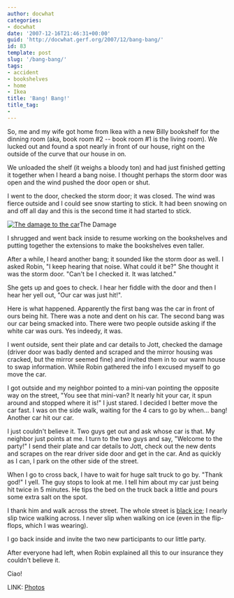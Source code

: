 ```yaml
---
author: docwhat
categories:
- docwhat
date: '2007-12-16T21:46:31+00:00'
guid: 'http://docwhat.gerf.org/2007/12/bang-bang/'
id: 83
template: post
slug: '/bang-bang/'
tags:
- accident
- bookshelves
- home
- Ikea
title: 'Bang! Bang!'
title_tag:
-
---
```


So, me and my wife got home from Ikea with a new Billy bookshelf for the
dinning room (aka, book room \#2 -- book room \#1 is the living room).
We lucked out and found a spot nearly in front of our house, right on
the outside of the curve that our house in on.

We unloaded the shelf (it weighs a bloody ton) and had just finished
getting it together when I heard a bang noise. I thought perhaps the
storm door was open and the wind pushed the door open or shut.

I went to the door, checked the storm door; it was closed. The wind was
fierce outside and I could see snow starting to stick. It had been
snowing on and off all day and this is the second time it had started to
stick.

[![The damage to the
car](https://farm3.static.flickr.com/2120/2118124196_01f142dc27_m.jpg)](https://www.flickr.com/photos/docwhat/tags/bangbang/)The
Damage

I shrugged and went back inside to resume working on the bookshelves and
putting together the extensions to make the bookshelves even taller.

After a while, I heard another bang; it sounded like the storm door as
well. I asked Robin, "I keep hearing that noise. What could it be?" She
thought it was the storm door. "Can't be I checked it. It was latched."

She gets up and goes to check. I hear her fiddle with the door and then
I hear her yell out, "Our car was just hit!".

Here is what happened. Apparently the first bang was the car in front of
ours being hit. There was a note and dent on his car. The second bang
was our car being smacked into. There were two people outside asking if
the white car was ours. Yes indeedy, it was.

I went outside, sent their plate and car details to Jott, checked the
damage (driver door was badly dented and scraped and the mirror housing
was cracked, but the mirror seemed fine) and invited them in to our warm
house to swap information. While Robin gathered the info I excused
myself to go move the car.

I got outside and my neighbor pointed to a mini-van pointing the
opposite way on the street, "You see that mini-van? It nearly hit your
car, it spun around and stopped where it is!" I just stared. I decided I
better move the car fast. I was on the side walk, waiting for the 4 cars
to go by when... bang! Another car hit our car.

I just couldn't believe it. Two guys get out and ask whose car is that.
My neighbor just points at me. I turn to the two guys and say, "Welcome
to the party!" I send their plate and car details to Jott, check out the
new dents and scrapes on the rear driver side door and get in the car.
And as quickly as I can, I park on the other side of the street.

When I go to cross back, I have to wait for huge salt truck to go by.
"Thank god!" I yell. The guy stops to look at me. I tell him about my
car just being hit twice in 5 minutes. He tips the bed on the truck back
a little and pours some extra salt on the spot.

I thank him and walk across the street. The whole street is [black
ice](https://en.wikipedia.org/wiki/Black_ice); I nearly slip twice
walking across. I never slip when walking on ice (even in the
flip-flops, which I was wearing).

I go back inside and invite the two new participants to our little
party.

After everyone had left, when Robin explained all this to our insurance
they couldn't believe it.

Ciao!

LINK: [Photos](https://www.flickr.com/photos/docwhat/tags/bangbang/)
